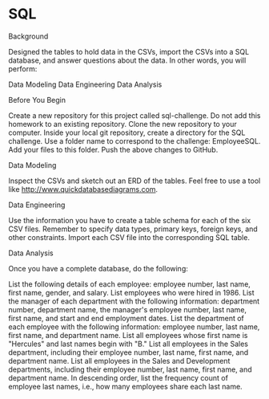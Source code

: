 # SQL

Background

Designed the tables to hold data in the CSVs, import the CSVs into a SQL database, and answer questions about the data. In other words, you will perform:


Data Modeling
Data Engineering
Data Analysis

Before You Begin


Create a new repository for this project called sql-challenge. Do not add this homework to an existing repository.
Clone the new repository to your computer.
Inside your local git repository, create a directory for the SQL challenge. Use a folder name to correspond to the challenge: EmployeeSQL.
Add your files to this folder.
Push the above changes to GitHub.

Data Modeling

Inspect the CSVs and sketch out an ERD of the tables. Feel free to use a tool like http://www.quickdatabasediagrams.com.


Data Engineering

Use the information you have to create a table schema for each of the six CSV files. Remember to specify data types, primary keys, foreign keys, and other constraints.
Import each CSV file into the corresponding SQL table.

Data Analysis

Once you have a complete database, do the following:


List the following details of each employee: employee number, last name, first name, gender, and salary.
List employees who were hired in 1986.
List the manager of each department with the following information: department number, department name, the manager's employee number, last name, first name, and start and end employment dates.
List the department of each employee with the following information: employee number, last name, first name, and department name.
List all employees whose first name is "Hercules" and last names begin with "B."
List all employees in the Sales department, including their employee number, last name, first name, and department name.
List all employees in the Sales and Development departments, including their employee number, last name, first name, and department name.
In descending order, list the frequency count of employee last names, i.e., how many employees share each last name.

